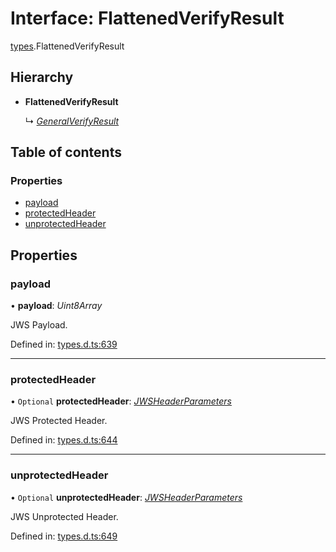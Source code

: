 # Interface: FlattenedVerifyResult

[types](../modules/types.md).FlattenedVerifyResult

## Hierarchy

- **FlattenedVerifyResult**

  ↳ [*GeneralVerifyResult*](types.generalverifyresult.md)

## Table of contents

### Properties

- [payload](types.flattenedverifyresult.md#payload)
- [protectedHeader](types.flattenedverifyresult.md#protectedheader)
- [unprotectedHeader](types.flattenedverifyresult.md#unprotectedheader)

## Properties

### payload

• **payload**: *Uint8Array*

JWS Payload.

Defined in: [types.d.ts:639](https://github.com/panva/jose/blob/v3.12.1/src/types.d.ts#L639)

___

### protectedHeader

• `Optional` **protectedHeader**: [*JWSHeaderParameters*](types.jwsheaderparameters.md)

JWS Protected Header.

Defined in: [types.d.ts:644](https://github.com/panva/jose/blob/v3.12.1/src/types.d.ts#L644)

___

### unprotectedHeader

• `Optional` **unprotectedHeader**: [*JWSHeaderParameters*](types.jwsheaderparameters.md)

JWS Unprotected Header.

Defined in: [types.d.ts:649](https://github.com/panva/jose/blob/v3.12.1/src/types.d.ts#L649)
